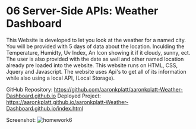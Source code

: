 # 06 Server-Side APIs: Weather Dashboard

This Website is developed to let you look at the weather for a named city. You will be provided with 5 days of data about the location. Inculding the Temperature, Humidty, Uv Index, An Icon showing it if it cloudy, sunny, ect. The user is also provided with the date as well and other named location already pre loaded into the website. This website runs on HTML, CSS, Jquery and Javascript. The website uses Api's to get all of its information while also using a local API, (Local Storage).

GitHub Repository: https://github.com/aaronkplatt/aaronkplatt-Weather-Dashboard.github.io
Deployed Project: https://aaronkplatt.github.io/aaronkplatt-Weather-Dashboard.github.io/index.html

Screenshot: ![homework6](https://user-images.githubusercontent.com/48539172/89983730-fa0c4000-dc2c-11ea-946b-f1416ace9648.PNG)
